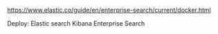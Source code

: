 https://www.elastic.co/guide/en/enterprise-search/current/docker.html

Deploy:
Elastic search
Kibana
Enterprise Search
